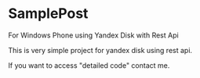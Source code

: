 # SamplePost
For Windows Phone using Yandex Disk with Rest Api

This is very simple project for yandex disk using rest api. 

If you want to access "detailed code" contact me.
